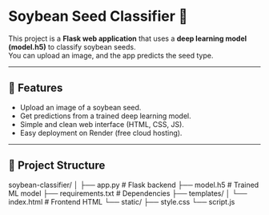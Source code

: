 # Soybean Seed Classifier 🌱

This project is a **Flask web application** that uses a **deep learning model (model.h5)** to classify soybean seeds.  
You can upload an image, and the app predicts the seed type.

---

## 🚀 Features
- Upload an image of a soybean seed.
- Get predictions from a trained deep learning model.
- Simple and clean web interface (HTML, CSS, JS).
- Easy deployment on Render (free cloud hosting).

---

## 📂 Project Structure
soybean-classifier/
│
├── app.py # Flask backend
├── model.h5 # Trained ML model
├── requirements.txt # Dependencies
├── templates/
│ └── index.html # Frontend HTML
└── static/
├── style.css
└── script.js
